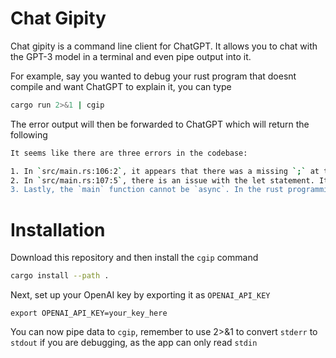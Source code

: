 # Chat Gipity

Chat gipity is a command line client for ChatGPT. It allows you to chat with the GPT-3 model in a terminal and even pipe output into it.


For example, say you wanted to debug your rust program that doesnt compile and want ChatGPT to explain it, you can type

```sh
cargo run 2>&1 | cgip
```

The error output will then be forwarded to ChatGPT which will return the following

```sh
It seems like there are three errors in the codebase:

1. In `src/main.rs:106:2`, it appears that there was a missing `;` at the end of line 106. Adding the semicolon should resolve this error.
2. In `src/main.rs:107:5`, there is an issue with the let statement. It's likely that this is caused by not having a fully declared variable type. You could try specifying the type of `response_text`, like this `let response_text: String = get_response(content).await;`
3. Lastly, the `main` function cannot be `async`. In the rust programming language, the `async` keyword is used when working with asynchronous code within other functions that are not `main`. You could try removing the `async` keyword from the `main` function because it is not allowed.
```

# Installation
Download this repository and then install the `cgip` command
```bash
cargo install --path .
```

Next, set up your OpenAI key by exporting it as `OPENAI_API_KEY`
```
export OPENAI_API_KEY=your_key_here
```

You can now pipe data to `cgip`, remember to use 2>&1 to convert `stderr` to `stdout` if you are debugging, as the app can only read `stdin`


